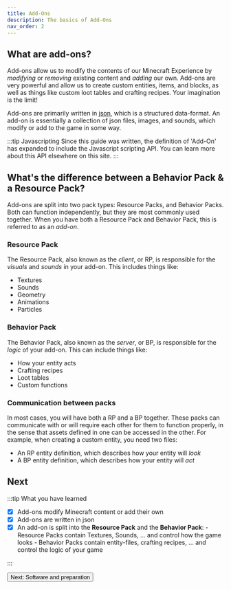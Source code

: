```yaml
---
title: Add-Ons
description: The basics of Add-Ons
nav_order: 2
---
```


## What are add-ons?

Add-ons allow us to modify the contents of our Minecraft Experience by _modifying_ or _removing_ existing content and _adding_ our own. Add-ons are very powerful and allow us to create custom entities, items, and blocks, as well as things like custom loot tables and crafting recipes. Your imagination is the limit!

Add-ons are primarily written in [json](https://wiki.bedrock.dev/guide/understanding-json), which is a structured data-format. An add-on is essentially a collection of json files, images, and sounds, which modify or add to the game in some way.

:::tip Javascripting
Since this guide was written, the definition of 'Add-On' has expanded to include the Javascript scripting API. You can learn more about this API elsewhere on this site.
:::

## What's the difference between a Behavior Pack & a Resource Pack?

Add-ons are split into two pack types: Resource Packs, and Behavior Packs. Both can function independently, but they are most commonly used together. When you have both a Resource Pack and Behavior Pack, this is referred to as an _add-on_.

### Resource Pack

The Resource Pack, also known as the _client_, or RP, is responsible for the _visuals_ and _sounds_ in your add-on. This includes things like:

-   Textures
-   Sounds
-   Geometry
-   Animations
-   Particles

### Behavior Pack

The Behavior Pack, also known as the _server_, or BP, is responsible for the _logic_ of your add-on. This can include things like:

-   How your entity acts
-   Crafting recipes
-   Loot tables
-   Custom functions

### Communication between packs

In most cases, you will have both a RP and a BP together. These packs can communicate with or will require each other for them to function properly, in the sense that assets defined in one can be accessed in the other. For example, when creating a custom entity, you need two files:

-   An RP entity definition, which describes how your entity will _look_
-   A BP entity definition, which describes how your entity will _act_

## Next

:::tip What you have learned

-   [x] Add-ons modify Minecraft content or add their own
-   [x] Add-ons are written in json
-   [x] An add-on is split into the **Resource Pack** and the **Behavior Pack**: - Resource Packs contain Textures, Sounds, ... and control how the game looks - Behavior Packs contain entity-files, crafting recipes, ... and control the logic of your game

:::

<Button link="/guide/software-preparation">Next: Software and preparation</Button>
